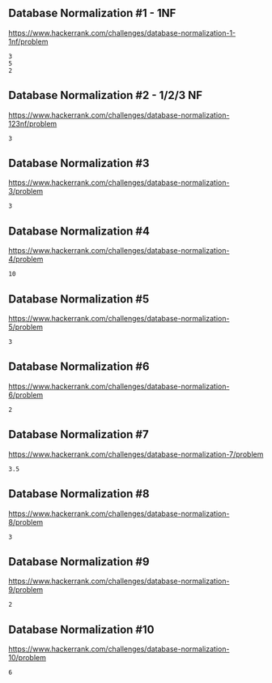 ## Database Normalization #1 - 1NF
https://www.hackerrank.com/challenges/database-normalization-1-1nf/problem
```
3
5
2
```
## Database Normalization #2 - 1/2/3 NF
https://www.hackerrank.com/challenges/database-normalization-123nf/problem
```
3
```
## Database Normalization #3
https://www.hackerrank.com/challenges/database-normalization-3/problem
```
3
```
## Database Normalization #4
https://www.hackerrank.com/challenges/database-normalization-4/problem
```
10
```
## Database Normalization #5
https://www.hackerrank.com/challenges/database-normalization-5/problem
```
3
```
## Database Normalization #6
https://www.hackerrank.com/challenges/database-normalization-6/problem
```
2
```
## Database Normalization #7
https://www.hackerrank.com/challenges/database-normalization-7/problem
```
3.5
```
## Database Normalization #8
https://www.hackerrank.com/challenges/database-normalization-8/problem
```
3
```
## Database Normalization #9
https://www.hackerrank.com/challenges/database-normalization-9/problem
```
2
```
## Database Normalization #10
https://www.hackerrank.com/challenges/database-normalization-10/problem
```
6
```
